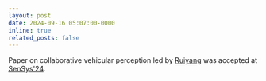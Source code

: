 ```yaml
---
layout: post
date: 2024-09-16 05:07:00-0000
inline: true
related_posts: false
---
```


Paper on collaborative vehicular perception led by [Ruiyang](https://ry4nzhu.github.io/) was accepted at [SenSys'24](https://sensys.acm.org/2024/).